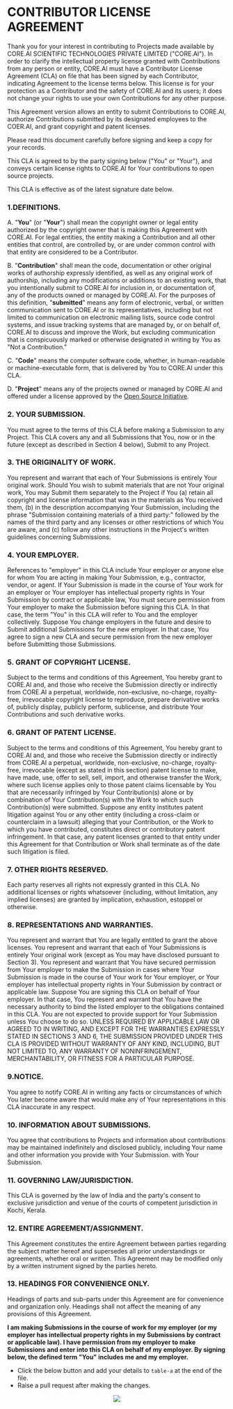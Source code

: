 # **CONTRIBUTOR LICENSE AGREEMENT**

Thank you for your interest in contributing to Projects made available by CORE.AI SCIENTIFIC TECHNOLOGIES PRIVATE LIMITED ("CORE.AI"). In order to clarify the intellectual property license granted with Contributions from any person or entity, CORE.AI must have a Contributor License Agreement (CLA) on file that has been signed by each Contributor, indicating Agreement to the license terms below. This license is for your protection as a Contributor and the safety of CORE.AI and its users; it does not change your rights to use your own Contributions for any other purpose.

This Agreement version allows an entity to submit Contributions to CORE.AI, authorize Contributions submitted by its designated employees to the COER.AI, and grant copyright and patent licenses.

Please read this document carefully before signing and keep a copy for your records.

This CLA is agreed to by the party signing below ("You" or "Your"), and conveys certain license rights to CORE.AI for Your contributions to open source projects.

This CLA is effective as of the latest signature date below.

###  1.**DEFINITIONS.**
    
  A. "**You**" (or "**Your**") shall mean the copyright owner or legal entity authorized by the copyright owner that is making this Agreement with CORE.AI. For legal entities, the entity making a Contribution and all other entities that control, are controlled by, or are under common control with that entity are considered to be a Contributor.
       
  B. "**Contribution**" shall mean the code, documentation or other original works of authorship expressly identified, as well as any original work of authorship, including any modifications or additions to an existing work, that you intentionally submit to CORE.AI for inclusion in, or documentation of, any of the products owned or managed by CORE.AI. For the purposes of this definition, "**submitted**" means any form of electronic, verbal, or written communication sent to CORE.AI or its representatives, including but not limited to communication on electronic mailing lists, source code control systems, and issue tracking systems that are managed by, or on behalf of, CORE.AI to discuss and improve the Work, but excluding communication that is conspicuously marked or otherwise designated in writing by You as "Not a Contribution."
       
  C. "**Code**" means the computer software code, whether, in human-readable or machine-executable form, that is delivered by You to CORE.AI under this CLA.
       
  D. "**Project**" means any of the projects owned or managed by CORE.AI and offered under a license approved by the
       [Open Source Initiative](https://www.opensource.org).
       
###  2. **YOUR SUBMISSION**. 
  You must agree to the terms of this CLA before making a Submission to any Project. This CLA covers any and all Submissions that You, now or in the future (except as described in Section 4 below), Submit to any Project.
    
###  3. **THE ORIGINALITY OF WORK**. 
  You represent and warrant that each of Your Submissions is entirely Your original work. Should You wish to submit materials that are not Your original work, You may Submit them separately to the Project if You (a) retain all copyright and license information that was in the materials as You received them, (b) in the description accompanying Your Submission, including the phrase "Submission containing materials of a third party:" followed by the names of the third party and any licenses or other restrictions of which You are aware, and (c) follow any other instructions in the Project's written guidelines concerning Submissions.
    
###  4. **YOUR EMPLOYER**. 
  References to "employer" in this CLA include Your employer or anyone else for whom You are acting in making Your Submission, e.g., contractor, vendor, or agent. If Your Submission is made in the course of Your work for an employer or Your employer has intellectual property rights in Your Submission by contract or applicable law, You must secure permission from Your employer to make the Submission before signing this CLA. In that case, the term "You" in this CLA will refer to You and the employer collectively. Suppose You change employers in the future and desire to Submit additional Submissions for the new employer. In that case, You agree to sign a new CLA and secure permission from the new employer before Submitting those Submissions.
    
###  5. **GRANT OF COPYRIGHT LICENSE**. 
  Subject to the terms and conditions of this Agreement, You hereby grant to CORE.AI and, and those who receive the Submission directly or indirectly from CORE.AI a perpetual, worldwide, non-exclusive, no-charge, royalty-free, irrevocable copyright license to reproduce, prepare derivative works of, publicly display, publicly perform, sublicense, and distribute Your Contributions and such derivative works.
    
###  6. **GRANT OF PATENT LICENSE**. 
  Subject to the terms and conditions of this Agreement, You hereby grant to CORE.AI and, and those who receive the Submission directly or indirectly from CORE.AI a perpetual, worldwide, non-exclusive, no-charge, royalty-free, irrevocable (except as stated in this section) patent license to make, have made, use, offer to sell, sell, import, and otherwise transfer the Work, where such license applies only to those patent claims licensable by You that are necessarily infringed by Your Contribution(s) alone or by combination of Your Contribution(s) with the Work to which such Contribution(s) were submitted. Suppose any entity institutes patent litigation against You or any other entity (including a cross-claim or counterclaim in a lawsuit) alleging that your Contribution, or the Work to which you have contributed, constitutes direct or contributory patent infringement. In that case, any patent licenses granted to that entity under this Agreement for that Contribution or Work shall terminate as of the date such litigation is filed.
###  7. **OTHER RIGHTS RESERVED**. 
  Each party reserves all rights not expressly granted in this CLA. No additional licenses or rights whatsoever (including, without limitation, any implied licenses) are granted by implication, exhaustion, estoppel or otherwise.
###  8. **REPRESENTATIONS AND WARRANTIES**. 
  You represent and warrant that You are legally entitled to grant the above licenses. You represent and warrant that each of Your Submissions is entirely Your original work (except as You may have disclosed pursuant to Section 3). You represent and warrant that You have secured permission from Your employer to make the Submission in cases where Your Submission is made in the course of Your work for Your employer, or Your employer has intellectual property rights in Your Submission by contract or applicable law. Suppose You are signing this CLA on behalf of Your employer. In that case, You represent and warrant that You have the necessary authority to bind the listed employer to the obligations contained in this CLA. You are not expected to provide support for Your Submission unless You choose to do so. UNLESS REQUIRED BY APPLICABLE LAW OR AGREED TO IN WRITING, AND EXCEPT FOR THE WARRANTIES EXPRESSLY STATED IN SECTIONS 3 AND 6, THE SUBMISSION PROVIDED UNDER THIS CLA IS PROVIDED WITHOUT WARRANTY OF ANY KIND, INCLUDING, BUT NOT LIMITED TO, ANY WARRANTY OF NONINFRINGEMENT, MERCHANTABILITY, OR FITNESS FOR A PARTICULAR PURPOSE.
### 9.**NOTICE**. 
 You agree to notify CORE.AI in writing any facts or circumstances of which You later become aware that would make any of Your representations in this CLA inaccurate in any respect.
### 10. **INFORMATION ABOUT SUBMISSIONS**. 
 You agree that contributions to Projects and information about contributions may be maintained indefinitely and disclosed publicly, including Your name and other information you provide with Your Submission.
    with Your Submission.
### 11. **GOVERNING LAW/JURISDICTION**. 
   This CLA is governed by the law of India and the party's consent to exclusive jurisdiction and venue of the courts of competent jurisdiction in Kochi, Kerala.
### 12. **ENTIRE AGREEMENT/ASSIGNMENT**. 
   This Agreement constitutes the entire Agreement between parties regarding the subject matter hereof and supersedes all prior understandings or agreements, whether oral or written. This Agreement may be modified only by a written instrument signed by the parties hereto.
### 13. **HEADINGS FOR CONVENIENCE ONLY**. 
   Headings of parts and sub-parts under this Agreement are for convenience and organization only. Headings shall not affect the meaning of any provisions of this Agreement.
 
**I am making Submissions in the course of work for my employer (or my employer has intellectual property rights in my Submissions by contract or applicable law). I have permission from my employer to make Submissions and enter into this CLA on behalf of my employer. By signing below, the defined term "You" includes me and my employer.**
 * Click the below button and add your details to `table-a` at the end of the file.
 * Raise a pull request after making the changes.
  
<p align="center">
<a href="https://github.com/aicore/contributor-license-agreement/edit/main/employer_contributor_license_agreement.md"><img src="img/employer_pull_cla_button.svg" /></a>
</p>

